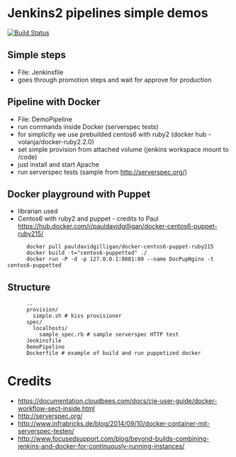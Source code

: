 # Jenkins2 pipelines simple demos

[![Build Status](https://travis-ci.org/VAdamec/pipelinetest.svg?branch=master)](https://travis-ci.org/VAdamec/pipelinetest)

## Simple steps
* File: Jenkinsfile
 * goes through promotion steps and wait for approve for production

## Pipeline with Docker
* File: DemoPipeline
 * run commands inside Docker (serverspec tests)
 * for simplicity we use prebuilded centos6 with ruby2 (docker hub - volanja/docker-ruby2.2.0)
* set simple provision from attached volume (jenkins workspace mount to /code)
 * just install and start Apache
* run serverspec tests (sample from http://serverspec.org/)

## Docker playground with Puppet
* librarian used
* Centos6 with ruby2 and puppet - credits to Paul https://hub.docker.com/r/pauldavidgilligan/docker-centos6-puppet-ruby215/

```
      docker pull pauldavidgilligan/docker-centos6-puppet-ruby215
      docker build -t="centos6-puppetted" ./
      docker run -P -d -p 127.0.0.1:8081:80 --name DocPupNginx -t centos6-puppetted
```

## Structure

```
      ..
      provision/
        simple.sh # kiss provisioner
      spec/
        localhosts/
          sample_spec.rb # sample serverspec HTTP test
      Jenkinsfile
      DemoPipeline
      Dockerfile # example of build and run puppetized docker
```

# Credits
* https://documentation.cloudbees.com/docs/cje-user-guide/docker-workflow-sect-inside.html
* http://serverspec.org/
* http://www.infrabricks.de/blog/2014/09/10/docker-container-mit-serverspec-testen/
* http://www.focusedsupport.com/blog/beyond-builds-combining-jenkins-and-docker-for-continuously-running-instances/
